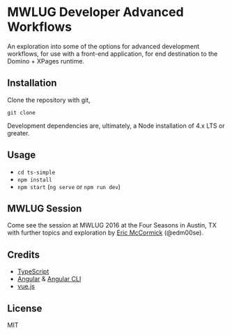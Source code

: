 # MWLUG Developer Advanced Workflows

An exploration into some of the options for advanced development workflows, for use with a front-end application, for end destination to the Domino + XPages runtime.

## Installation

Clone the repository with git,

`git clone `

Development dependencies are, ultimately, a Node installation of 4.x LTS or greater.

## Usage

- `cd ts-simple`
- `npm install`
- `npm start` (`ng serve` or `npm run dev`)

## MWLUG Session

Come see the session at MWLUG 2016 at the Four Seasons in Austin, TX with further topics and exploration by [Eric McCormick](https://ericmccormick.io) (@edm00se).

## Credits

- [TypeScript](https://www.typescriptlang.org/)
- [Angular](https://angular.io/) & [Angular CLI](https://cli.angular.io/)
- [vue.js](https://vuejs.org/)

## License

MIT
